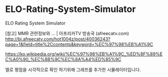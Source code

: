 # ELO-Rating-System-Simulator
ELO Rating System Simulator

[참고] MMR 관련정보와 ... | 아프리카TV 방송국 (afreecatv.com)
http://bj.afreecatv.com/hot1004z/post/40036243?page=1&field=title%2Ccontents&keyword=%EC%97%98%EB%A1%9C


https://ko.wikipedia.org/wiki/%EC%97%98%EB%A1%9C_%ED%8F%89%EC%A0%90_%EC%8B%9C%EC%8A%A4%ED%85%9C

엘로 평점을 시각적으로 확인 하기위해 그래프를 추가한 시뮬레이터입니다.
